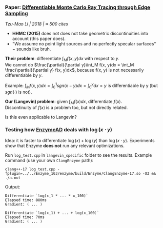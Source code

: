 ### Paper: [Differentiable Monte Carlo Ray Tracing through Edge Sampling](https://dl.acm.org/doi/pdf/10.1145/3272127.3275109)
*Tzu-Mao Li | 2018 | ≈ 500 cites*

* **HHMC (2015)** does not does not take geometric discontinuities into account (this paper does).
* "We assume no point light sources and no perfectly specular surfaces" $-$ sounds like bruh.

**Their problem**: differentiate $\int_M f(x, y)dx$ with respect to $y$.  
We cannot do $\frac{\partial}{\partial y}\int_M f(x, y)dx = \int_M \frac{\partial}{\partial y} f(x, y)dx$,
because f(x, y) is not necessarily differentiable by $y$.

Example: $\int_M f(x, y)dx = \int_0^1 sgn(x - y)dx = \int_0^ydx = y$ is differentiable by y (but $sgn(\cdot)$ is not).

**Our (Langevin) problem**: given $\int_M f(x) dx$, differentiate $f(x)$.  
Discontinuity of $f(x)$ is a problem too, but not directly related.

Is this even applicable to Langevin?


### Testing how [EnzymeAD](https://enzyme.mit.edu/) deals with $\log(x \cdot y)$
Idea: it is faster to differentiate $\log(x) + \log(y)$ than $\log(x \cdot y)$.
Experiments show that Enzyme **does not** run any relevant optimizations.

Run `log_test.cpp` in `langevin_specific` folder to see the results.
Example command (use your own `ClangEnzyme` path):
```
clang++-17 log_test.cpp -fplugin=../../Enzyme_103/enzyme/build/Enzyme/ClangEnzyme-17.so -O3 && ./a.out
```

Output:
```
Differentiate `log(x_1 * ... * x_100)`
Elapsed time: 880ms
Gradient: ( ... )

Differentiate `log(x_1) + ... + log(x_100)`
Elapsed time: 70ms
Gradient: ( ... )

```